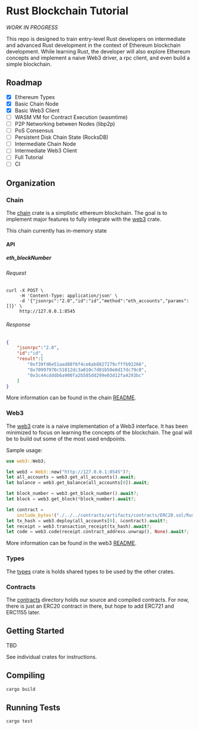 # Rust Blockchain Tutorial

_WORK IN PROGRESS_

This repo is designed to train entry-level Rust developers on intermediate and advanced Rust development in the context of Ethereum blockchain development.
While learning Rust, the developer will also explore Ethereum concepts and implement a naive Web3 driver, a rpc client, and even build a simple blockchain.

## Roadmap

- [x] Ethereum Types
- [x] Basic Chain Node
- [x] Basic Web3 Client
- [ ] WASM VM for Contract Execution (wasmtime)
- [ ] P2P Networking between Nodes (libp2p)
- [ ] PoS Consensus
- [ ] Persistent Disk Chain State (RocksDB)
- [ ] Intermediate Chain Node
- [ ] Intermediate Web3 Client
- [ ] Full Tutorial
- [ ] CI

## Organization

### Chain

The [chain](chain) crate is a simplistic ethereum blockchain. The goal is to implement major features to fully integrate with the [web3](web3) crate.

This chain currently has in-memory state

#### API

##### eth_blockNumber

###### Request
```shell
curl -X POST \
     -H 'Content-Type: application/json' \
     -d '{"jsonrpc":"2.0","id":"id","method":"eth_accounts","params":[]}' \ 
     http://127.0.0.1:8545
```

###### Response

```json
{
    "jsonrpc":"2.0",
    "id":"id",
    "result":[
        "0xf39fd6e51aad88f6f4ce6ab8827279cfffb92266",
        "0x70997970c51812dc3a010c7d01b50e0d17dc79c8",
        "0x3c44cdddb6a900fa2b585dd299e03d12fa4293bc"
    ]
}
```

More information can be found in the chain [README](chain).

### Web3

The [web3](web3) crate is a naive implementation of a Web3 interface.
It has been minimized to focus on learning the concepts of the blockchain.
The goal will be to build out some of the most used endpoints.

Sample usage:

```rust
use web3::Web3;

let web3 = Web3::new("http://127.0.0.1:8545")?;
let all_accounts = web3.get_all_accounts().await;
let balance = web3.get_balance(all_accounts[0]).await;

let block_number = web3.get_block_number().await?;
let block = web3.get_block(*block_number).await?;

let contract =
    include_bytes!("./../../contracts/artifacts/contracts/ERC20.sol/RustCoinToken.json").to_vec();
let tx_hash = web3.deploy(all_accounts[0], &contract).await?;
let receipt = web3.transaction_receipt(tx_hash).await?;
let code = web3.code(receipt.contract_address.unwrap(), None).await?;
```

More information can be found in the web3 [README](web3).

### Types

The [types](types) crate is holds shared types to be used by the other crates.

### Contracts

The [contracts](contracts) directory holds our source and compiled contracts. For now, there is just an ERC20 contract in there, but hope to add ERC721 and ERC1155 later.

## Getting Started

TBD

See individual crates for instructions.

## Compiling

```rust
cargo build
```

## Running Tests

```rust
cargo test
```
